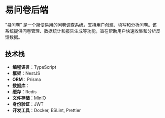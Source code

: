# 易问卷后端

“易问卷” 是一个简便易用的问卷调查系统，支持用户创建、填写和分析问卷。该系统提供问卷管理、数据统计和报告生成等功能，旨在帮助用户快速收集和分析反馈数据。

## 技术栈

- **编程语言**：TypeScript
- **框架**：NestJS
- **ORM**：Prisma
- **数据库**：
- **缓存**：Redis
- **文件存储**：MinIO
- **身份验证**：JWT
- **开发工具**：Docker, ESLint, Prettier
